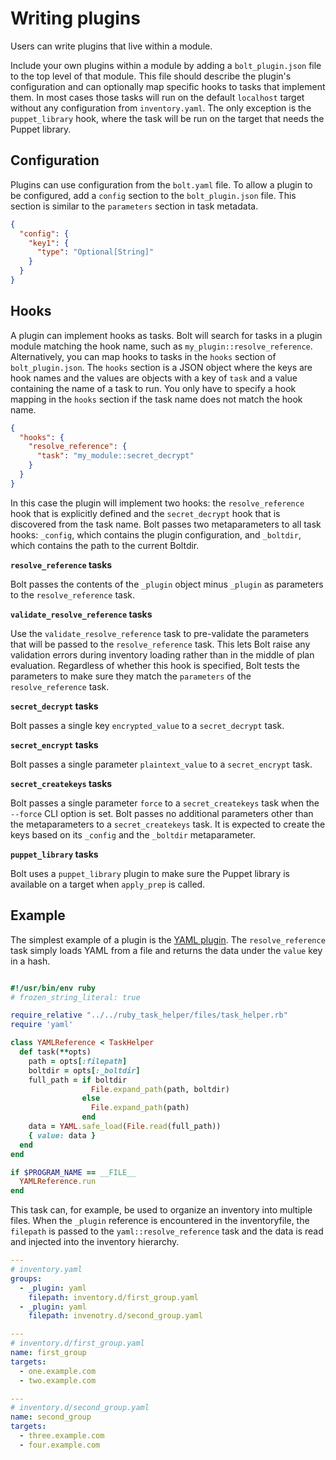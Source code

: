 # Writing plugins

Users can write plugins that live within a module.

Include your own plugins within a module by adding a `bolt_plugin.json` file to the top level of that module. This file should describe the plugin's configuration and can optionally map specific hooks to tasks that implement them. In most cases those tasks will run on the default `localhost` target without any configuration from `inventory.yaml`. The only exception is the `puppet_library` hook, where the task will be run on the target that needs the Puppet library.

## Configuration

Plugins can use configuration from the `bolt.yaml` file. To allow a plugin to be configured, add a `config` section to the `bolt_plugin.json` file. This section is similar to the `parameters` section in task metadata.

```json
{ 
  "config": {
    "key1": {
      "type": "Optional[String]" 
    } 
  } 
} 
```

## Hooks

A plugin can implement hooks as tasks. Bolt will search for tasks in a plugin module matching the hook name, such as `my_plugin::resolve_reference`. Alternatively, you can map hooks to tasks in the `hooks` section of `bolt_plugin.json`. The `hooks` section is a JSON object where the keys are hook names and the values are objects with a key of `task` and a value containing the name of a task to run. You only have to specify a hook mapping in the `hooks` section if the task name does not match the hook name.

```json
{
  "hooks": {
    "resolve_reference": {
      "task": "my_module::secret_decrypt"
    }
  }
}
```

In this case the plugin will implement two hooks: the `resolve_reference` hook that is explicitly defined and the `secret_decrypt` hook that is discovered from the task name. Bolt passes two metaparameters to all task hooks: `_config`, which contains the plugin configuration, and `_boltdir`, which contains the path to the current Boltdir.

**`resolve_reference` tasks**

Bolt passes the contents of the `_plugin` object minus `_plugin` as parameters to the `resolve_reference` task.

**`validate_resolve_reference` tasks**

Use the `validate_resolve_reference` task to pre-validate the parameters that will be passed to the `resolve_reference` task. This lets Bolt raise any validation errors during inventory loading rather than in the middle of plan evaluation. Regardless of whether this hook is specified, Bolt tests the parameters to make sure they match the `parameters` of the `resolve_reference` task.

**`secret_decrypt` tasks**

Bolt passes a single key `encrypted_value` to a `secret_decrypt` task.

**`secret_encrypt` tasks**

Bolt passes a single parameter `plaintext_value` to a `secret_encrypt` task.

**`secret_createkeys` tasks**

Bolt passes a single parameter `force` to a `secret_createkeys` task when the `--force` CLI option is set.
Bolt passes no additional parameters other than the metaparameters to a `secret_createkeys` task. It is
expected to create the keys based on its `_config` and the `_boltdir` metaparameter.

**`puppet_library` tasks**

Bolt uses a `puppet_library` plugin to make sure the Puppet library is available on a target when `apply_prep` is called.

## Example
The simplest example of a plugin is the [YAML plugin](https://github.com/puppetlabs/puppetlabs-yaml). The `resolve_reference` task simply loads YAML from a file and returns the data under the `value` key in a hash.

```ruby

#!/usr/bin/env ruby
# frozen_string_literal: true

require_relative "../../ruby_task_helper/files/task_helper.rb"
require 'yaml'

class YAMLReference < TaskHelper
  def task(**opts)
    path = opts[:filepath]
    boltdir = opts[:_boltdir]
    full_path = if boltdir
                  File.expand_path(path, boltdir)
                else
                  File.expand_path(path)
                end
    data = YAML.safe_load(File.read(full_path))
    { value: data }
  end
end

if $PROGRAM_NAME == __FILE__
  YAMLReference.run
end
```
This task can, for example, be used to organize an inventory into multiple files. When the `_plugin` reference is encountered in the inventoryfile, the `filepath` is passed to the `yaml::resolve_reference` task and the data is read and injected into the inventory hierarchy.

```yaml
---
# inventory.yaml
groups:
  - _plugin: yaml
    filepath: inventory.d/first_group.yaml
  - _plugin: yaml
    filepath: invenotry.d/second_group.yaml
```

```yaml
---
# inventory.d/first_group.yaml
name: first_group
targets:
  - one.example.com
  - two.example.com
```

```yaml
---
# inventory.d/second_group.yaml
name: second_group
targets:
  - three.example.com
  - four.example.com
```